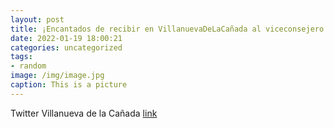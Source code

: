 ```yaml
---
layout: post
title: ¡Encantados de recibir en VillanuevaDeLaCañada al viceconsejero de Universidades, Ciencia e Innovación de la @ComunidadMadrid, ...
date: 2022-01-19 18:00:21
categories: uncategorized
tags:
- random
image: /img/image.jpg
caption: This is a picture
---
```

Twitter Villanueva de la Cañada [link](https://twitter.com/AytoVDLCanada/status/1483770645305511940)
